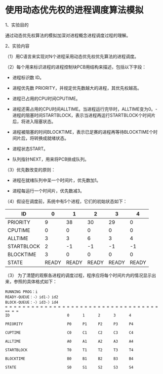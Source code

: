 # 使用动态优先权的进程调度算法模拟

1、实验目的

通过动态优先权算法的模拟加深对进程概念进程调度过程的理解。

2、实验内容

（1）用C语言来实现对N个进程采用动态优先权优先算法的进程调度。

（2）每个用来标识进程的进程控制块PCB用结构来描述，包括以下字段：

- 进程标识数 ID。

- 进程优先数 PRIORITY，并规定优先数越大的进程，其优先权越高。

- 进程已占用的CPU时间CPUTIME。

- 进程还需占用的CPU时间ALLTIME。当进程运行完毕时，ALLTIME变为0。- 进程的阻塞时间STARTBLOCK，表示当进程再运行STARTBLOCK个时间片后，将进入阻塞状态。

- 进程被阻塞的时间BLOCKTIME，表示已足赛的进程再等待BLOCKTIME个时间片后，将转换成就绪状态。

- 进程状态START。

- 队列指针NEXT，用来将PCB排成队列。

（3）优先数改变的原则：

- 进程在就绪队列中呆一个时间片，优先数加1。

- 进程每运行一个时间片，优先数减3。

（4）假设在调度前，系统中有5个进程，它们的初始状态如下：

| ID         | 0     | 1     | 2     | 3     | 4     |
| ---------- | ----- | ----- | ----- | ----- | ----- |
| PRIORITY   | 9     | 38    | 30    | 29    | 0     |
| CPUTIME    | 0     | 0     | 0     | 0     | 0     |
| ALLTIME    | 3     | 3     | 6     | 3     | 4     |
| STARTBLOCK | 2     | -1    | -1    | -1    | -1    |
| BLOCKTIME  | 3     | 0     | 0     | 0     | 0     |
| STATE      | READY | READY | READY | READY | READY |

（3）  为了清楚的观察各进程的调度过程，程序应将每个时间片内的情况显示出来，参照的具体格式如下：

```
RUNNING PROG：i
READY-QUEUE：-〉id1-〉id2
BLOCK-QUEUE：-〉id3-〉id4
= = = = = = = = = = = = = = = = = = = = = = = = = = = = = = = = = = = == = =
ID                       	0      1      2      3      4

PRIORITY                	P0     P1     P2     P3     P4

CUPTIME                		C0     C1     C2     C3     C4

ALLTIME                		A0     A1     A2     A3     A4

STARTBLOCK            		T0     T1     T2     T3     T4

BLOCKTIME             		B0     B1     B2     B3     B4

STATE                   	S0     S1     S2     S3     S4
```

